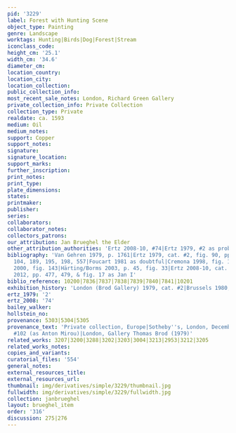 ```yaml
---
pid: '3229'
label: Forest with Hunting Scene
object_type: Painting
genre: Landscape
worktags: Hunting|Birds|Dog|Forest|Stream
iconclass_code:
height_cm: '25.1'
width_cm: '34.6'
diameter_cm:
location_country:
location_city:
location_collection:
public_collection_info:
most_recent_sale_notes: London, Richard Green Gallery
private_collection_info: Private Collection
collection_type: Private
realdate: ca. 1593
medium: Oil
medium_notes:
support: Copper
support_notes:
signature:
signature_location:
support_marks:
further_inscription:
print_notes:
print_type:
plate_dimensions:
states:
printmaker:
publisher:
series:
collaborators:
collaborator_notes:
collectors_patrons:
our_attribution: Jan Brueghel the Elder
other_attribution_authorities: 'Ertz 2008-10, #74|Ertz 1979, #2 as probably by Jan'
bibliography: 'Van Gehren 1979, p. 1761|Ertz 1979, cat. #2, fig. 90, pp. 92, 96, 101,
  104, 189, 195, 198, 557|Foucart 1981 as doubtful|Cremona 1998, fig. 1 under #33|Bartilla
  2000, fig. 143|Härting/Borms 2003, p. 45, fig. 33|Ertz 2008-10, cat. #74|Wood, Ruby
  2012, pp. 477, 479, & fig. 17 as Jan I'
biblio_reference: 10200|7836|7837|7838|7839|7840|7841|10201
exhibition_history: 'London (Brod Gallery) 1979, cat. #2|Brussels 1980, cat. #113'
ertz_1979: '2'
ertz_2008: '74'
bailey_walker:
hollstein_no:
provenance: 5303|5304|5305
provenance_text: 'Private collection, Europe|Sotheby''s, London, December 13, 1978,
  #102 (as Anton Mirou)|London, Gallery Thomas Brod (1979)'
related_works: 3207|3200|3288|3202|3203|3004|3213|2953|3212|3205
related_works_notes:
copies_and_variants:
curatorial_files: '554'
general_notes:
external_resources_title:
external_resources_url:
thumbnail: img/derivatives/simple/3229/thumbnail.jpg
fullwidth: img/derivatives/simple/3229/fullwidth.jpg
collection: janbrueghel
layout: brueghel_item
order: '316'
discussion: 275|276
---
```

